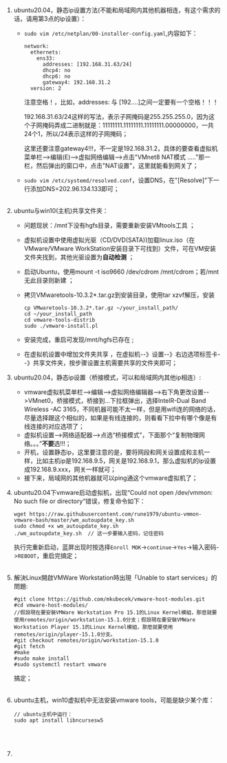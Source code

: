 1. ubuntu20.04，静态ip设置方法(不能和局域网内其他机器相连，有这个需求的话，请用第3点的ip设置）：

   - `sudo vim /etc/netplan/00-installer-config.yaml`,内容如下：

     ```
     network:
       ethernets:
         ens33:
           addresses: [192.168.31.63/24]
           dhcp4: no
           dhcp6: no
           gateway4: 192.168.31.2
       version: 2
     
     ```

     注意空格！，比如，addresses: 与 [192....]之间一定要有一个空格！！！

     192.168.31.63/24这样的写法，表示子网掩码是255.255.255.0，因为这个子网掩码弄成二进制就是：11111111.11111111.11111111.00000000，一共24个1，所以/24表示这样的子网掩码；

     这里还要注意gateway4!!!，不一定是192.168.31.2，具体的要查看虚拟机菜单栏-->编辑(E)-->虚拟网络编辑-->点击"VMnet8   NAT模式  ....."那一栏，然后弹出的窗口中，点击"NAT设置"，这里就能看到网关了；

   - `sudo vim /etc/systemd/resolved.conf`，设置DNS，在"[Resolve]"下一行添加DNS=202.96.134.133即可；<br><br>

2. ubuntu与win10(主机)共享文件夹：

   -  问题现状：/mnt下没有hgfs目录，需要重新安装VMtools工具 ；

   -  虚拟机设置中使用虚拟光驱（CD/DVD(SATA))加载linux.iso（在VMware/VMware WorkStation安装目录下可找到）文件，可在VM安装文件夹找到，其他光驱设置为**自动检测** ；

   -  启动Ubuntu，使用mount -t iso9660 /dev/cdrom /mnt/cdrom；若/mnt无此目录则新建 ；

   - 拷贝VMwaretools-10.3.2*.tar.gz到安装目录，使用tar xzvf解压，安装 

     ```shell
     cp VMwaretools-10.3.2*.tar.gz ~/your_install_path/
     cd ~/your_install_path
     cd vmware-tools-distrib
     sudo ./vmware-install.pl
     ```

   -  安装完成，重启可发现/mnt/hgfs已存在 ;

   -  在虚拟机设置中增加文件夹共享 ，在虚拟机--》设置--》右边选项标签卡--》共享文件夹，按步骤设置主机需要共享的文件夹即可；

3. ubuntu20.04，静态ip设置（桥接模式，可以和局域网内其他ip相连）:

   - vmware虚拟机菜单栏-->编辑-->虚拟网络编辑器-->右下角更改设置-->VMnet0，桥接模式，桥接到...下拉框弹出，选择IntelR-Dual Band Wireless -AC 3165，不同机器可能不太一样，但是用wifi连的网络的话，尽量选择跟这个相似的，如果是有线连接的，则看看下拉中有哪个像是有线连接的对应选项了；
   - 虚拟机设置-->网络适配器-->点选“桥接模式”，下面那个“复制物理网络。。。”**不要**选!!!；
   - 开机，设置静态ip，这里要注意的是，要将网段和网关设置成和主机一样，比如主机ip是192.168.9.5，网关是192.168.9.1，那么虚拟机的ip设置成192.168.9.xxx，网关一样就可；
   - 接下来，局域网的其他机器就可以ping通这个vmware虚拟机了；

4. ubuntu20.04下vmware启动虚拟机，出现“Could not open /dev/vmmon: No such file or directory“错误，修复命令如下：

   ```shell
   wget https://raw.githubusercontent.com/rune1979/ubuntu-vmmon-vmware-bash/master/wm_autoupdate_key.sh
   sudo chmod +x wm_autoupdate_key.sh
   ./wm_autoupdate_key.sh  // 这一步要输入密码，记住密码
   ```

   执行完重新启动，蓝屏出现时按选择`Enroll MOK`->`continue`->`Yes`->输入密码->`REBOOT`，重启完搞定；<br><br>

5. 解決Linux開啟VMWare Workstation時出現「Unable to start services」的問題:

   ```shell
   #git clone https://github.com/mkubecek/vmware-host-modules.git
   #cd vmware-host-modules/
   //假設現在要安裝VMWare Workstation Pro 15.1的Linux Kernel模組，那麼就要使用remotes/origin/workstation-15.1.0分支；假設現在要安裝VMWare Workstation Player 15.1的Linux Kernel模組，那麼就要使用remotes/origin/player-15.1.0分支。
   #git checkout remotes/origin/workstation-15.1.0
   #git fetch
   #make
   #sudo make install
   #sudo systemctl restart vmware
   ```

   搞定；<br><br>
   
6. ubuntu主机，win10虚拟机中无法安装vmware tools，可能是缺少某个库：

   ```
   // ubuntu主机中运行：
   sudo apt install libncursesw5
   ```

   <br><br>

7. 